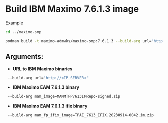 # Build IBM Maximo 7.6.1.3 image

Example

```bash
cd ../maximo-smp

podman build -t maximo-admwks/maximo-smp:7.6.1.3 --build-arg url="http://<IP_SERVER>"   .
```


## Arguments:

* **URL to IBM Maximo binaries**

```bash
 --build-arg url="http://<IP_SERVER>"
```

* **IBM Maximo EAM 7.6.1.3 binary**

```bash
 --build-arg mam_image=MAMMTFP7613IMRepo-signed.zip
```

* **IBM Maximo EAM 7.6.1.3 ifix binary**

```bash
 --build-arg mam_fp_ifix_image=TPAE_7613_IFIX.20230914-0042.im.zip
```
